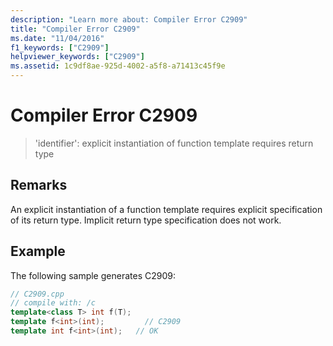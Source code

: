 ```yaml
---
description: "Learn more about: Compiler Error C2909"
title: "Compiler Error C2909"
ms.date: "11/04/2016"
f1_keywords: ["C2909"]
helpviewer_keywords: ["C2909"]
ms.assetid: 1c9df8ae-925d-4002-a5f8-a71413c45f9e
---
```

# Compiler Error C2909

> 'identifier': explicit instantiation of function template requires return type

## Remarks

An explicit instantiation of a function template requires explicit specification of its return type. Implicit return type specification does not work.

## Example

The following sample generates C2909:

```cpp
// C2909.cpp
// compile with: /c
template<class T> int f(T);
template f<int>(int);         // C2909
template int f<int>(int);   // OK
```
